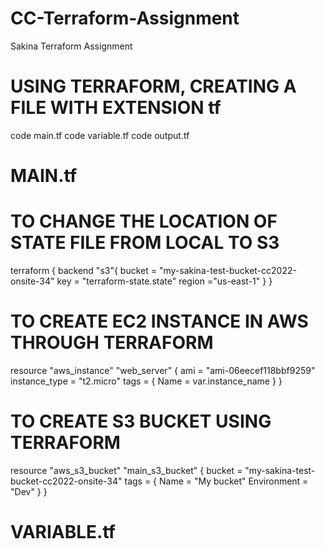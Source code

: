 # CC-Terraform-Assignment
Sakina Terraform Assignment 

# USING TERRAFORM, CREATING A FILE WITH EXTENSION tf
code main.tf
code variable.tf
code output.tf


# MAIN.tf
# TO CHANGE THE LOCATION OF STATE FILE FROM LOCAL TO S3
terraform {
    backend "s3"{
        bucket = "my-sakina-test-bucket-cc2022-onsite-34"
        key = "terraform-state.state"
        region ="us-east-1"
    }
}



# TO CREATE EC2 INSTANCE IN AWS THROUGH TERRAFORM
resource "aws_instance" "web_server" {
  ami          = "ami-06eecef118bbf9259"
  instance_type = "t2.micro"
  tags = {
    Name = var.instance_name
  }
}


# TO CREATE S3 BUCKET USING TERRAFORM 
resource "aws_s3_bucket" "main_s3_bucket" {
  bucket = "my-sakina-test-bucket-cc2022-onsite-34"
  tags = {
    Name        = "My bucket"
    Environment = "Dev"
  }
}



# VARIABLE.tf 
